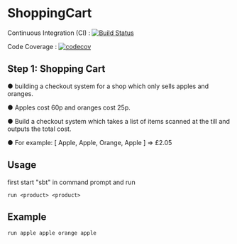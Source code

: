 ShoppingCart
============
Continuous Integration (CI) : [![Build Status](https://travis-ci.org/pravreddy/CapGemini_HMRC_ShoppingCart.svg)](https://travis-ci.org/pravreddy/CapGemini_HMRC_ShoppingCart)

Code Coverage : [![codecov](https://codecov.io/gh/pravreddy/CapGemini_HMRC_ShoppingCart/branch/master/graph/badge.svg)](https://codecov.io/gh/pravreddy/CapGemini_HMRC_ShoppingCart)

Step 1: Shopping Cart
---------------------

● building a checkout system for a shop which only sells apples and oranges.

● Apples cost 60p and oranges cost 25p.

● Build a checkout system which takes a list of items scanned at the till and outputs the total cost.

● For example: [ Apple, Apple, Orange, Apple ] => £2.05

Usage
-----
first start "sbt" in command prompt and run

```
run <product> <product>
```
Example
-------
```
run apple apple orange apple
```